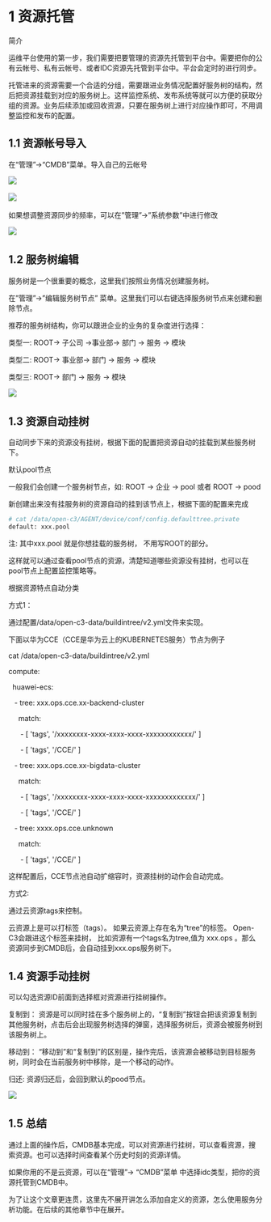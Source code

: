 
# 1 资源托管

简介

运维平台使用的第一步，我们需要把要管理的资源先托管到平台中。需要把你的公有云帐号、私有云帐号、或者IDC资源先托管到平台中。平台会定时的进行同步。

托管进来的资源需要一个合适的分组，需要跟进业务情况配置好服务树的结构，然后把资源挂载到对应的服务树上。这样监控系统、发布系统等就可以方便的获取分组的资源。业务后续添加或回收资源，只要在服务树上进行对应操作即可，不用调整监控和发布的配置。

## 1.1 资源帐号导入

在“管理”->“CMDB”菜单。导入自己的云帐号

![](/attachments/20250706220344_wps17.jpg) 

![](/attachments/20250706220344_wps18.jpg) 

如果想调整资源同步的频率，可以在”管理”->”系统参数”中进行修改

![](/attachments/20250706220344_wps19.jpg) 

## 1.2 服务树编辑

服务树是一个很重要的概念，这里我们按照业务情况创建服务树。

在”管理”->”编辑服务树节点” 菜单。这里我们可以右键选择服务树节点来创建和删除节点。

推荐的服务树结构，你可以跟进企业的业务的复杂度进行选择：

类型一:
ROOT-> 子公司 ->事业部-> 部门 -> 服务 -> 模块

类型二:
ROOT-> 事业部-> 部门 -> 服务 -> 模块

类型三:
ROOT-> 部门 -> 服务 -> 模块

![](/attachments/20250706220344_wps20.jpg) 

## 1.3 资源自动挂树

自动同步下来的资源没有挂树，根据下面的配置把资源自动的挂载到某些服务树下。

默认pool节点

一般我们会创建一个服务树节点，如: ROOT -> 企业 -> pool 或者 ROOT -> pood

新创建出来没有挂服务树的资源自动的挂到该节点上，根据下面的配置来完成

```sh
# cat /data/open-c3/AGENT/device/conf/config.defaulttree.private
default: xxx.pool
```

注: 其中xxx.pool 就是你想挂载的服务树， 不用写ROOT的部分。 

这样就可以通过查看pool节点的资源，清楚知道哪些资源没有挂树，也可以在pool节点上配置监控策略等。

根据资源特点自动分类

方式1：

通过配置/data/open-c3-data/buildintree/v2.yml文件来实现。

下面以华为CCE（CCE是华为云上的KUBERNETES服务）节点为例子

cat /data/open-c3-data/buildintree/v2.yml

compute:

  huawei-ecs:

   - tree: xxx.ops.cce.xx-backend-cluster

     match:

      - [ 'tags', '/xxxxxxxx-xxxx-xxxx-xxxx-xxxxxxxxxxxx/' ]

      - [ 'tags', '/CCE/' ]

   - tree: xxx.ops.cce.xx-bigdata-cluster

     match:

      - [ 'tags', '/xxxxxxxx-xxxx-xxxx-xxxx-xxxxxxxxxxxxx/' ]

      - [ 'tags', '/CCE/' ]

   - tree: xxxx.ops.cce.unknown

     match:

      - [ 'tags', '/CCE/' ]

这样配置后，CCE节点池自动扩缩容时，资源挂树的动作会自动完成。

方式2:

通过云资源tags来控制。

云资源上是可以打标签（tags）。 如果云资源上存在名为“tree”的标签。 Open-C3会跟进这个标签来挂树， 比如资源有一个tags名为tree,值为 xxx.ops 。那么资源同步到CMDB后，会自动挂到xxx.ops服务树下。

## 1.4 资源手动挂树

可以勾选资源ID前面到选择框对资源进行挂树操作。

复制到： 资源是可以同时挂在多个服务树上的，“复制到”按钮会把该资源复制到其他服务树，点击后会出现服务树选择的弹窗，选择服务树后，资源会被服务树到该服务树上。

移动到： “移动到”和“复制到”的区别是，操作完后，该资源会被移动到目标服务树，同时会在当前服务树中移除，是一个移动的动作。

归还: 资源归还后，会回到默认的pood节点。

![](/attachments/20250706220344_wps21.jpg) 

## 1.5 总结

通过上面的操作后，CMDB基本完成，可以对资源进行挂树，可以查看资源，搜索资源。也可以选择时间查看某个历史时刻的资源详情。

如果你用的不是云资源，可以在“管理”-> “CMDB”菜单 中选择idc类型，把你的资源托管到CMDB中。

为了让这个文章更连贯，这里先不展开讲怎么添加自定义的资源，怎么使用服务分析功能。在后续的其他章节中在展开。
